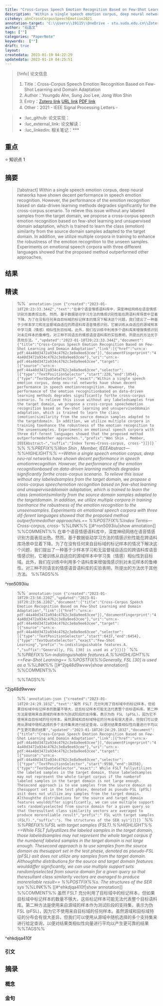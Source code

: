 ```yaml
---
title: "Cross-Corpus Speech Emotion Recognition Based on Few-Shot Learning and Domain Adaptation"
description: "Within a single speech emotion corpus, deep neural networks have shown decent performance in speech emotion recognition. However, the performance of the emotion recognition based on data-driven learning methods degrades significantly for the cross-corpus scenario. To relieve this issue without any labeled samples from the target domain, we propose a cross-corpus speech emotion recognition based on few-shot learning and unsupervised domain adaptation, which is trained to learn the class (emotion) similarity from the source domain samples adapted to the target domain. In addition, we utilize multiple corpora in training to enhance the robustness of the emotion recognition to the unseen samples. Experiments on emotional speech corpora with three different languages showed that the proposed method outperformed other approaches."
citekey: ahnCrossCorpusSpeechEmotion2021
annotation-target: 'C:\\Users\\19115\\OneDrive - stu.suda.edu.cn\\Zotero\\Ahn et al_2021_Cross-Corpus Speech Emotion Recognition Based on Few-Shot Learning and Domain.pdf'
author: "石昌文"
tags: [""]
categories: "PaperNote"
keywords:  [""]
draft: true
layout: 
createdata: 2023-01-19 04:22:29
updatedata: 2023-01-19 04:25:51
---
```


> [!info] 论文信息
>1. Title：Cross-Corpus Speech Emotion Recognition Based on Few-Shot Learning and Domain Adaptation
>2. Author：Youngdo Ahn, Sung Joo Lee, Jong Won Shin
>3. Entry：[Zotero link](zotero://select/items/@ahnCrossCorpusSpeechEmotion2021) [URL link]() [PDF link](<file:///C\:\\Users\\19115\\OneDrive - stu.suda.edu.cn\\Zotero\\Ahn et al_2021_Cross-Corpus Speech Emotion Recognition Based on Few-Shot Learning and Domain.pdf>)
>4. Other：2021 - IEEE Signal Processing Letters     -   

>- :luc_github: 论文实现：
>- :luc_external_link: 论文解读：
>- :luc_linkedin: 相关笔记：***

## 重点

⭐ 知识点 1

## 摘要

> [!abstract] Within a single speech emotion corpus, deep neural networks have shown decent performance in speech emotion recognition. However, the performance of the emotion recognition based on data-driven learning methods degrades significantly for the cross-corpus scenario. To relieve this issue without any labeled samples from the target domain, we propose a cross-corpus speech emotion recognition based on few-shot learning and unsupervised domain adaptation, which is trained to learn the class (emotion) similarity from the source domain samples adapted to the target domain. In addition, we utilize multiple corpora in training to enhance the robustness of the emotion recognition to the unseen samples. Experiments on emotional speech corpora with three different languages showed that the proposed method outperformed other approaches.

> 

## 结果

## 精读

>%%
> `` `annotation-json
>{"created":"2023-01-18T20:23:33.344Z","text":"在单个语音情感语料库中，深度神经网络在语音情感识别方面表现出色。然而，基于数据驱动学习方法的情感识别性能在跨语料库场景中显着下降。为了在没有任何来自目标域的标记样本的情况下解决这个问题，我们提出了一种基于少样本学习和无监督域自适应的跨语料库语音情感识别，它被训练从自适应的源域样本中学习类（情感）相似性到目标域。此外，我们在训练中利用多个语料库来增强情感识别对未见样本的鲁棒性。对三种不同语言的情感语音语料库的实验表明，所提出的方法优于其他方法。","updated":"2023-01-18T20:23:33.344Z","document":{"title":"Cross-Corpus Speech Emotion Recognition Based on Few-Shot Learning and Domain Adaptation","link":[{"href":"urn:x-pdf:44a40d3472a934c4762c3e8a9ee63cee"}],"documentFingerprint":"44a40d3472a934c4762c3e8a9ee63cee"},"uri":"urn:x-pdf:44a40d3472a934c4762c3e8a9ee63cee","target":[{"source":"urn:x-pdf:44a40d3472a934c4762c3e8a9ee63cee","selector":[{"type":"TextPositionSelector","start":228,"end":1054},{"type":"TextQuoteSelector","exact":"Within a single speech emotion corpus, deep neu-ral networks have shown decent performance in speech emotionrecognition. However, the performance of the emotion recognitionbased on data-driven learning methods degrades significantly forthe cross-corpus scenario. To relieve this issue without any labeledsamples from the target domain, we propose a cross-corpus speechemotion recognition based on few-shot learning and unsuperviseddomain adaptation, which is trained to learn the class (emotion)similarity from the source domain samples adapted to the targetdomain. In addition, we utilize multiple corpora in training toenhance the robustness of the emotion recognition to the unseensamples. Experiments on emotional speech corpora with three dif-ferent languages showed that the proposed method outperformedother approaches.","prefix":"Won Shin , Member, IEEEAbstract—","suffix":"Index Terms—Cross-corpus, cross-"}]}]}
> `` `
>%%
>*%%PREFIX%%Won Shin , Member, IEEEAbstract—%%HIGHLIGHT%% ==Within a single speech emotion corpus, deep neu-ral networks have shown decent performance in speech emotionrecognition. However, the performance of the emotion recognitionbased on data-driven learning methods degrades significantly forthe cross-corpus scenario. To relieve this issue without any labeledsamples from the target domain, we propose a cross-corpus speechemotion recognition based on few-shot learning and unsuperviseddomain adaptation, which is trained to learn the class (emotion)similarity from the source domain samples adapted to the targetdomain. In addition, we utilize multiple corpora in training toenhance the robustness of the emotion recognition to the unseensamples. Experiments on emotional speech corpora with three dif-ferent languages showed that the proposed method outperformedother approaches.== %%POSTFIX%%Index Terms—Cross-corpus, cross-*
>%%LINK%% [[#^ron5093iiu|show annotation]]
>%%COMMENT%%
>在单个语音情感语料库中，深度神经网络在语音情感识别方面表现出色。然而，基于数据驱动学习方法的情感识别性能在跨语料库场景中显着下降。为了在没有任何来自目标域的标记样本的情况下解决这个问题，我们提出了一种基于少样本学习和无监督域自适应的跨语料库语音情感识别，它被训练从自适应的源域样本中学习类（情感）相似性到目标域。此外，我们在训练中利用多个语料库来增强情感识别对未见样本的鲁棒性。对三种不同语言的情感语音语料库的实验表明，所提出的方法优于其他方法。
>%%TAGS%%
>
^ron5093iiu


>%%
> `` `annotation-json
>{"created":"2023-01-18T20:23:56.220Z","updated":"2023-01-18T20:23:56.220Z","document":{"title":"Cross-Corpus Speech Emotion Recognition Based on Few-Shot Learning and Domain Adaptation","link":[{"href":"urn:x-pdf:44a40d3472a934c4762c3e8a9ee63cee"}],"documentFingerprint":"44a40d3472a934c4762c3e8a9ee63cee"},"uri":"urn:x-pdf:44a40d3472a934c4762c3e8a9ee63cee","target":[{"source":"urn:x-pdf:44a40d3472a934c4762c3e8a9ee63cee","selector":[{"type":"TextPositionSelector","start":6437,"end":6454},{"type":"TextQuoteSelector","exact":"Few-Shot Learning","prefix":"n-indistinguishable features.A. ","suffix":"Generally, FSL [30] is used as a"}]}]}
> `` `
>%%
>*%%PREFIX%%n-indistinguishable features.A.%%HIGHLIGHT%% ==Few-Shot Learning== %%POSTFIX%%Generally, FSL [30] is used as a*
>%%LINK%% [[#^2jq48d9wvwv|show annotation]]
>%%COMMENT%%
>
>%%TAGS%%
>
^2jq48d9wvwv


>%%
> `` `annotation-json
>{"created":"2023-01-18T20:24:29.183Z","text":"虽然 FSLT 充分利用了目标域中的标记样本，但如果目标域中标记样本的数量不够大，这些标记样本可能无法代表整个目标语料库。第二种方法是使用来自源域的样本作为测试阶段的支持集，表示为伪 FSL (pFSL)，因为它不使用来自目标域的任何样本。虽然源域和目标域特征的分布会有很大差异，但我们可以使用从源域中随机选择的多个支持集来进行给定查询，以便对结果类相似性向量进行平均以产生更可靠的结果","updated":"2023-01-18T20:24:29.183Z","document":{"title":"Cross-Corpus Speech Emotion Recognition Based on Few-Shot Learning and Domain Adaptation","link":[{"href":"urn:x-pdf:44a40d3472a934c4762c3e8a9ee63cee"}],"documentFingerprint":"44a40d3472a934c4762c3e8a9ee63cee"},"uri":"urn:x-pdf:44a40d3472a934c4762c3e8a9ee63cee","target":[{"source":"urn:x-pdf:44a40d3472a934c4762c3e8a9ee63cee","selector":[{"type":"TextPositionSelector","start":9598,"end":10258},{"type":"TextQuoteSelector","exact":" While FSLT fullyutilizes the labeled samples in the target domain, those labeledsamples may not represent the whole target corpus if the numberof labeled samples in the target domain is not large enough. Thesecond approach is to use samples from the source domain as thesupport set in the test phase, denoted as pseudo-FSL (pFSL) asit does not utilize any samples from the target domain. Althoughthe distributions for the source and target domain features woulddiffer significantly, we can use multiple support sets randomlyselected from source domain for a given query so that theresultant class similarity vectors are averaged to produce morereliable result","prefix":" FSL with target samples (FSLT).","suffix":"s. The structures of the SER sys"}]}]}
> `` `
>%%
>*%%PREFIX%%FSL with target samples (FSLT).%%HIGHLIGHT%% ==While FSLT fullyutilizes the labeled samples in the target domain, those labeledsamples may not represent the whole target corpus if the numberof labeled samples in the target domain is not large enough. Thesecond approach is to use samples from the source domain as thesupport set in the test phase, denoted as pseudo-FSL (pFSL) asit does not utilize any samples from the target domain. Althoughthe distributions for the source and target domain features woulddiffer significantly, we can use multiple support sets randomlyselected from source domain for a given query so that theresultant class similarity vectors are averaged to produce morereliable result== %%POSTFIX%%s. The structures of the SER sys*
>%%LINK%% [[#^ehkdjqa410f|show annotation]]
>%%COMMENT%%
>虽然 FSLT 充分利用了目标域中的标记样本，但如果目标域中标记样本的数量不够大，这些标记样本可能无法代表整个目标语料库。第二种方法是使用来自源域的样本作为测试阶段的支持集，表示为伪 FSL (pFSL)，因为它不使用来自目标域的任何样本。虽然源域和目标域特征的分布会有很大差异，但我们可以使用从源域中随机选择的多个支持集来进行给定查询，以便对结果类相似性向量进行平均以产生更可靠的结果
>%%TAGS%%
>
^ehkdjqa410f

### 引文

## 摘录

### 概念

### 金句
